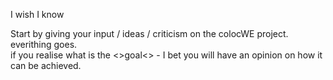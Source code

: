 I wish I know


Start by giving your input / ideas / criticism on the colocWE project. everithing goes.
<br>
if you realise what is the <>goal<> - I bet you will have an opinion on how it can be achieved.

